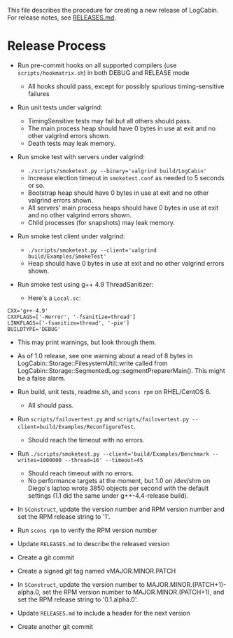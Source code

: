 This file describes the procedure for creating a new release of LogCabin. For
release notes, see [RELEASES.md](RELEASES.md).


Release Process
===============

- Run pre-commit hooks on all supported compilers (use `scripts/hookmatrix.sh`)
  in both DEBUG and RELEASE mode
  - All hooks should pass, except for possibly spurious timing-sensitive failures

- Run unit tests under valgrind:
  - TimingSensitive tests may fail but all others should pass.
  - The main process heap should have 0 bytes in use at exit and no other
    valgrind errors shown.
  - Death tests may leak memory.

- Run smoke test with servers under valgrind:
  - `./scripts/smoketest.py --binary='valgrind build/LogCabin'`
  - Increase election timeout in `smoketest.conf` as needed to 5 seconds or so.
  - Bootstrap heap should have 0 bytes in use at exit and no other valgrind
    errors shown.
  - All servers' main process heaps should have 0 bytes in use at exit and no
    other valgrind errors shown.
  - Child processes (for snapshots) may leak memory.

- Run smoke test client under valgrind:
  - `./scripts/smoketest.py --client='valgrind build/Examples/SmokeTest'`
  - Heap should have 0 bytes in use at exit and no other valgrind errors shown.

- Run smoke test using g++ 4.9 ThreadSanitizer:
  - Here's a `Local.sc`:
```
CXX='g++-4.9'
CXXFLAGS=['-Werror', '-fsanitize=thread']
LINKFLAGS=['-fsanitize=thread', '-pie']
BUILDTYPE='DEBUG'
```
  - This may print warnings, but look through them.
  - As of 1.0 release, see one warning about a read of 8 bytes in
    LogCabin::Storage::FilesystemUtil::write called from
    LogCabin::Storage::SegmentedLog::segmentPreparerMain().
    This might be a false alarm.

- Run build, unit tests, readme.sh, and `scons rpm` on RHEL/CentOS 6.
  - All should pass.

- Run `scripts/failovertest.py` and
  `scripts/failovertest.py --client=build/Examples/ReconfigureTest`.
  - Should reach the timeout with no errors.

- Run `./scripts/smoketest.py --client='build/Examples/Benchmark
  --writes=1000000 --thread=16' --timeout=45`
  - Should reach timeout with no errors.
  - No performance targets at the moment, but 1.0 on /dev/shm on Diego's laptop
    wrote 3850 objects per second with the default settings (1.1 did the same
    under g++-4.4-release build).

- In `SConstruct`, update the version number and RPM version number and set the
  RPM release string to '1'.

- Run `scons rpm` to verify the RPM version number

- Update `RELEASES.md` to describe the released version

- Create a git commit

- Create a signed git tag named vMAJOR.MINOR.PATCH

- In `SConstruct`, update the version number to MAJOR.MINOR.(PATCH+1)-alpha.0,
  set the RPM version number to MAJOR.MINOR.(PATCH+1), and set the RPM release
  string to '0.1.alpha.0'.

- Update `RELEASES.md` to include a header for the next version

- Create another git commit
